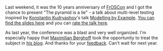 Last weekend, it was the 10 years anniversary of [FrOSCon] and I got the chance to present "The pyramid is a lie" - a talk about multi-level testing inspired by [Konstantin Kudryashov][everzet]'s talk [Modelling by Example]. [You can find the slides here][slides] and you can [rate the talk here][joindin].

As last year, the conference was a blast and very well organized. I'm especially happy that [Maximilian Berghoff] took the opportunity to treat the subject in [his blog]. And thanks for your [feedback]. Can't wait for next year.

[FrOSCon]: https://www.froscon.de
[slides]: /res/the_pyramid_is_a_lie_slides.pdf
[joindin]: https://joind.in/talk/view/15041
[Modelling by Example]: https://skillsmatter.com/skillscasts/5899-modelling-by-example
[everzet]: https://twitter.com/everzet
[Maximilian Berghoff]: https://twitter.com/ElectricMaxxx
[his blog]: https://blog.mayflower.de/5309-Testen-an-der-Domain.html
[feedback]: https://twitter.com/ElectricMaxxx/status/635079976753209344